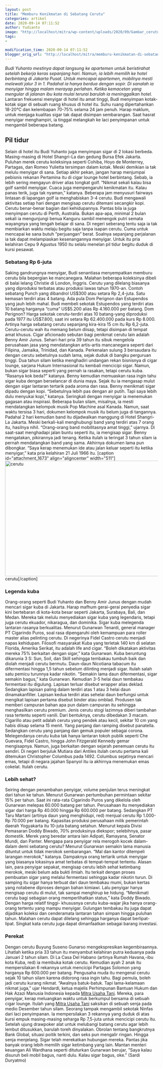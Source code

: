```yaml
---
layout: post
title: "Memburu Kenikmatan di Sebatang Cerutu"
categories: artikel
date: 2020-09-14 07:11:52
author: Yudianto
image: "http://localhost/mitra/wp-content/uploads/2020/09/Gambar_cerutu_1132x800.jpg"
tags:
- 

modification_time: 2020-09-14 07:11:52
blogger_orig_url: "http://localhost/mitra/memburu-kenikmatan-di-sebatang-cerutu.html"
---
```


<em>Budi Yuhanto mestinya dapat langsung ke apartemen untuk beristirahat setelah bekerja keras sepanjang hari. Namun, ia lebih memilih ke hotel berbintang di Jakarta Pusat. Untuk mencapai apartemen, mobilnya mesti melewati jalur 3 in 1. Padahal ia hanya berdua dengan sopir. Di sanalah ia menyigar hingga malam merayap perlahan. Ketika kemacetan yang mengular di jalanan ibu kota mulai terurai barulah ia meninggalkan hotel.</em>
Lantaran frekuensi menyigar di hotel itu amat tinggi, Budi menyimpan kotak-kotak sigar di sebuah ruang khusus di hotel itu. Suhu ruang dipertahankan 18-20°C dan kelembapan 70-75% selama 24 jam penuh. Harap maklum, untuk menjaga kualitas sigar tak dapat disimpan sembarangan. Saat hasrat menyigar menghampiri, ia tinggal melangkah ke laci penyimpanan untuk mengambil beberapa batang.
<h2>Pil tidur</h2>
Selain di hotel itu Budi Yuhanto juga menyimpan sigar di 2 lokasi berbeda. Masing-masing di Hotel Shangri-La dan gedung Bursa Efek Jakarta. Puluhan merek cerutu koleksinya seperti Cohiba, Hoyo de Monterrey, Partagas, dan Romeo Yulietta tersimpan dalam kotak.
Meski demikian ia tak melulu menyigar di sana. Setiap akhir pekan, jangan harap menjumpai pebisnis rekanan Pertamina itu di cigar lounge hotel berbintang. Sebab, ia lebih sering mengayun driver alias tongkat golf. “Nikmat sekali kalau bisa golf sambil menyigar. Cuaca juga mempengaruhi kenikmatan itu. Kalau panas terik, juga tak nyaman,” katanya. Beberapa jam menyusuri fairways lintasan di lapangan golf ia menghabiskan 3-4 cerutu.
Budi mengawali aktivitas setiap hari dengan mengisap cerutu ditemani secangkir kopi. Cerutu benar-benar bagian dari kehidupannya. Pantas bila ia juga menyimpan cerutu di Perth, Australia. Bukan apa-apa, minimal 2 bulan sekali ia mengunjungi benua Kanguru sambil menengok putri semata wayangnya yang tengah belajar di sana.
Di negeri seberang tentu saja ia tak membiarkan waktu melaju begitu saja tanpa isapan cerutu. Cuma untuk mencapai ke sana butuh “perjuangan” berat. Soalnya sepanjang perjalanan ia tak dapat melampiaskan kesenangannya menyigar. Untuk itu pria kelahiran Cepu 9 Agustus 1950 itu selalu menelan pil tidur begitu duduk di kursi pesawat.
<h3>Sebatang Rp 6-juta</h3>
Saking gandrungnya menyigar, Budi senantiasa menyempatkan memburu cerutu bila bepergian ke mancanegara. Malahan beberapa koleksinya dibeli di balai lelang Christie di London, Inggris. Cerutu yang dilelang biasanya yang diproduksi terbatas atau produksi lawas tahun 1970-an. Contoh sebatang Punch yang dibandrol US$300 atau setara Rp 2,4-juta. Satu kemasan terdiri atas 4 batang.
Ada pula Dom Perignon dan Estupendos yang jauh lebih mahal. Budi membeli sekotak Estupendos yang terdiri atas 10 batang harganya “cuma” US$5.200 alias Rp 4.160.000 per batang. Dom Perignon? Harga sekotak cerutu-terdiri atas 10 batang-yang diproduksi pada 1977 itu US$7.800, saat ini setara Rp 62.400.000 pada kurs Rp 8.000. Artinya harga sebatang cerutu sepanjang kira-kira 15 cm itu Rp 6,2-juta. Cerutu-cerutu wah itu memang belum diisap, tetapi disimpan di tempat amat khusus.
Cigar aficionado sebutan bagi penikmat cerutu lain adalah Benny Amir Junus. Sehari-hari pria 39 tahun itu sibuk mengelola perusahaan jasa yang mendatangkan artis-artis mancanegara seperti dari Filipina, Jamaika, Trinidad, dan Kanada. Perkenalan sulung 3 bersaudara itu dengan cerutu sebetulnya sudah lama, sejak duduk di bangku perguruan tinggi. Dua tahun silam ketika menghadiri undangan rekan bisnisnya di cigar lounge, sarjana Hukum Internasional itu kembali mencicipi sigar.
Namun, bukan sigar biasa seperti yang pernah ia rasakan, tetapi cerutu kuba. “Rasanya kok beda?” katanya. Benny kemudian memuaskan rasa ingin tahu sigar kuba dengan berselancar di dunia maya. Sejak itu ia mengasap mulut dengan sigar lantaran tertarik pada aroma dan rasa. Benny menikmati sigar dipadu dengan kopi. “Sebetulnya lebih pas dengan air putih. Tapi saya lebih dulu menyukai kopi,” katanya.
Seringkali dengan menyigar ia menemukan gagasan atau inspirasi. Beberapa bulan silam, misalnya, ia mesti mendatangkan kelompok musik Pop Machine asal Kanada. Namun, saat waktu tersisa 3 hari, dokumen kelompok musik itu belum juga di tangannya. Padahal 2 hari kemudian band itu dijadwalkan manggung di Hotel Shangri-La Jakarta. Meski berkali-kali menghubungi band yang terdiri atas 7 orang itu, hasilnya nihil.
“Orang-orang band mobilitasnya amat tinggi,” ujarnya. Di saat-saat menghadapi jalan buntu seperti itu, ia mengisap sigar. Benny mengatakan, pikirannya jadi tenang. Ketika itulah ia teringat 3 tahun silam ia pernah mendatangkan band yang sama. Akhirnya dokumen lama pun dibongkar. “Saya kerap menemukan ide atau jalan keluar seperti itu ketika menyigar,” kata pria kelahiran 21 Juli 1966 itu.
[caption id="attachment_1673" align="aligncenter" width="511"]<img class="wp-image-1673" src="http://127.0.0.1/mitra/wp-content/uploads/2020/09/Gambar_cerutu_1132x800.jpg" alt="cerutu" width="511" height="381" /> cerutu[/caption]
<h3>Legenda kuba</h3>
Orang-orang seperti Budi Yuhanto dan Benny Amir Junus dengan mudah mencari sigar kuba di Jakarta. Harap mafhum gerai-gerai penyedia sigar kini bertebaran di kota-kota besar seperti Jakarta, Surabaya, Bali, dan Medan. Mereka tak melulu menyediakan sigar kuba yang legendaris, tetapi juga cerutu ekuador, nikaragua, dan dominika. Sigar kuba melegenda lantaran rasanya berkualitas.
Menurut Gunarwan Tenardi, general manager PT Cigarindo Puros, soal rasa dipengaruhi oleh kemampuan para roller master alias pelinting cerutu. Di negerinya Fidel Castro cerutu menjadi napas kehidupan. Filosofi masyarakat Kuba yang terletak 140 km di selatan Florida, Amerika Serikat, itu adalah life and cigar. “Boleh dikatakan aktivitas mereka 75% berkaitan dengan sigar,” kata Gunarwan.
Kuba beruntung dikarunia 3 S: Sun, Soil, dan Skill sehingga tembakau tumbuh baik dan diolah menjadi cerutu bermutu. Daun-daun Nicotiana tabacum itu difermentasi hingga 1,5 tahun sebelum dilinting menjadi sigar. Itulah salah satu pemicu turunnya kadar nikotin.
“Semakin lama daun difermentasi, sigar semakin bagus,” kata Gunarwan. Kemudian 3-5 helai daun tembakau fermentasi itu digulung. Lapisan terluar disebut wrapper alias deklad. Sedangkan lapisan paling dalam terdiri atas 1 atau 3 helai daun dinamakanfiller. Lapisan kedua terdiri atas sehelai daun berfungsi untuk mengikat lapisan pertama disebut binder atau omblad. Produsen tak memberi campuran bahan apa pun dalam campuran itu sehingga menghasilkan cerutu premium. Jenis cerutu stogi lazimnya diberi tambahan rasa tertentu seperti vanili.
Dari bentuknya, cerutu dibedakan 3 macam. Cigarillo atau petit adalah cerutu yang pendek atau kecil, sekitar 10 cm yang habis diisap selama 15 menit. Yang panjang dan ramping disebut panatella.
Sedangkan cerutu yang panjang dan gemuk populer sebagai corona. Melegendanya cerutu kuba tak hanya lantaran tokoh publik seperti Che Guevara, Fidel Castro, hingga John Fitzgerald Kennedy gemar mengisapnya. Namun, juga berkaitan dengan sejarah penemuan cerutu itu sendiri. Di negeri berjuluk Mutiara dari Antiles itulah cerutu pertama kali ditemukan Christopher Columbus pada 1492. Columbus sejatinya mencari emas, tetapi di negara jajahan Spanyol itu ia akhirnya menemukan emas cokelat. Itulah cerutu.
<h3>Lebih sehat?</h3>
Seiring dengan penambahan penyigar, volume penjulan terus meningkat dari tahun ke tahun. Menurut Gunarwan pertumbuhan permintaan sekitar 15% per tahun. Saat ini rata-rata Cigarindo Puros yang dikelola oleh Gunarwan melepas 60.000 batang per tahun. Perusahaan itu menyediakan sigar dari harga Rp 40.000 hingga Rp 600.000 per batang. Sedangkan PT Taru Martani (artinya daun yang menghidupi, red) menjual cerutu Rp  1.000-Rp 70.000 per batang.
Kapasitas produksi perusahaan milik pemerintah daerah Yogyakarta itu 10-juta batang setahun. Menurut kepala Divisi Pemasaran Doddy Biwado, 70% produksinya diekspor; selebihnya, pasar domestik. Merek yang beredar antara lain Adipati, Ramayana, Senator Mundi, dan Panter.
Mengapa para penyigar rela merogoh kocek dalam-dalam demi sebatang cerutu? Menurut Gunarwan semakin lama manusia dituntut untuk tidak merokok sembarangan. “Mal dan kantor ditempeli larangan merokok,” katanya. Dampaknya orang tertarik untuk menyigar yang biasanya lokasinya amat terbatas di tempat-tempat tertentu. Alasan lain, para penyigar sepakat, mengisap cerutu lebih sehat ketimbang merokok, meski belum ada bukti ilmiah.
Itu terkait dengan proses pembuatan sigar yang melalui fermentasi sehingga kadar nikotin turun. Di samping itu sigar hanya terbuat dari daun tembakau mumi, bukan kertas yang notabene diproses dengan bahan kimiawi. Lalu penyigar hanya mengisap cerutu di mulut, tak sampai menghirup ke hidung.
“Menikmati cerutu bagi sebagian orang memperlihatkan status,” kata Doddy Biwado. Dengan harga relatif tinggi- khususnya cerutu kuba-wajar jika hanya orang-orang tertentu yang mampu menyigar. Gulungan tembakau itu juga dapat dijadikan koleksi dan cenderamata lantaran tahan simpan hingga puluhan tahun. Malahan cerutu dapat dilelang sehingga harganya dapat berlipat-lipat. Singkat kata cerutu juga dapat dimanfaatkan sebagai barang investasi.
<h3>Perekat</h3>
Dengan cerutu Buyung Suseno Gunarso mengekspresikan kegembiraannya. Lihatlah ketika pria 33 tahun itu menyambut kelahiran putra keduanya pada Januari 2 tahun silam. Di La Casa Del Habano (artinya Rumah Havana,-ibu kota Kuba, red) ia membuka kotak cerutu. Kemudian ayah 2 anak itu mempersilakan 6 rekannya untuk mencicipi Partagas Solomon yang harganya Rp 600.000 per batang. Pengusaha muda itu mengenal cerutu sejak 10 tahun silam karena didorong rasa ingin tahu.
Bagi pemula, boleh jadi cerutu kurang nikmat. “Awalnya batuk-batuk. Tapi lama-kelamaan nikmat juga,” ujar Hendardi, ketua majelis Perhimpunan Bantuan Hukum dan Hak Azazi Manusia Indonesia kepada <a href="http://127.0.0.1/mitra"><a href="http://127.0.0.1/mitra">Mitra Usaha Tani</a></a>. Mereka, para penyigar, kerap meluangkan waktu untuk berkumpul bersama di sebuah cigar lounge. Itulah yang <a href="http://127.0.0.1/mitra"><a href="http://127.0.0.1/mitra">Mitra Usaha Tani</a></a> saksikan di sebuah senja pada medio Desember tahun silam.
Seorang tampak mengambil sekotak Ninfas dari laci penyimpanan. Ia mempersilakan 3 rekannya yang duduk di atas kursi empuk masing-masing seharga Rp 7,5-juta untuk mencicipi cerutu itu. Setelah ujung drawpoker alat untuk melubangi batang cerutu agar lebih lembut ditusukkan, barulah toreh dinyalakan. Obrolan tentang bangkrutnya Bank Global, situasi poitik terkini, dan seks pun mengalir ringan. Hingga senja menjelang.
Sigar telah merekatkan hubungan mereka. Pantas jika banyak orang lebih memilih sigar ketimbang yang lain. Mantan menteri keuangan Ali Wardhana seperti dituturkan Gunarwan berujar, “Saya kalau disuruh beli mobil bagus, nanti dulu. Kalau sigar bagus, oke.” (Sardi Duryatmo)

